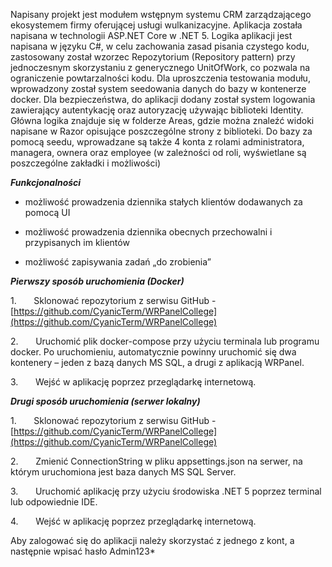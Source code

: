 Napisany projekt jest modułem wstępnym systemu CRM zarządzającego ekosystemem firmy oferującej usługi wulkanizacyjne. Aplikacja została napisana w technologii ASP.NET Core w .NET 5. Logika aplikacji jest napisana w języku C#, w celu zachowania zasad pisania czystego kodu, zastosowany został wzorzec Repozytorium (Repository pattern) przy jednoczesnym skorzystaniu z generycznego UnitOfWork, co pozwala na ograniczenie powtarzalności kodu. Dla uproszczenia testowania modułu, wprowadzony został system seedowania danych do bazy w kontenerze docker. Dla bezpieczeństwa, do aplikacji dodany został system logowania zawierający autentykację oraz autoryzację używając biblioteki Identity. Główna logika znajduje się w folderze Areas, gdzie można znaleźć widoki napisane w Razor opisujące poszczególne strony z biblioteki. Do bazy za pomocą seedu, wprowadzane są także 4 konta z rolami administratora, managera, ownera oraz employee (w zależności od roli, wyświetlane są poszczególne zakładki i możliwości)


**_Funkcjonalności_** 

- możliwość prowadzenia dziennika stałych klientów dodawanych za pomocą UI

- możliwość prowadzenia dziennika obecnych przechowalni i przypisanych im klientów

- możliwość zapisywania zadań „do zrobienia”


**_Pierwszy sposób uruchomienia (Docker)_**

1.       Sklonować repozytorium z serwisu GitHub - [https://github.com/CyanicTerm/WRPanelCollege](https://github.com/CyanicTerm/WRPanelCollege)

2.       Uruchomić plik docker-compose przy użyciu terminala lub programu docker. Po uruchomieniu, automatycznie powinny uruchomić się dwa kontenery – jeden z bazą danych MS SQL, a drugi z aplikacją WRPanel.

3.       Wejść w aplikację poprzez przeglądarkę internetową.


**_Drugi sposób uruchomienia (serwer lokalny)_**

1.       Sklonować repozytorium z serwisu GitHub - [https://github.com/CyanicTerm/WRPanelCollege](https://github.com/CyanicTerm/WRPanelCollege)

2.       Zmienić ConnectionString w pliku appsettings.json na serwer, na którym uruchomiona jest baza danych MS SQL Server.

3.       Uruchomić aplikację przy użyciu środowiska .NET 5 poprzez terminal lub odpowiednie IDE.

4.       Wejść w aplikację poprzez przeglądarkę internetową.

Aby zalogować się do aplikacji należy skorzystać z jednego z kont, a następnie wpisać hasło Admin123*